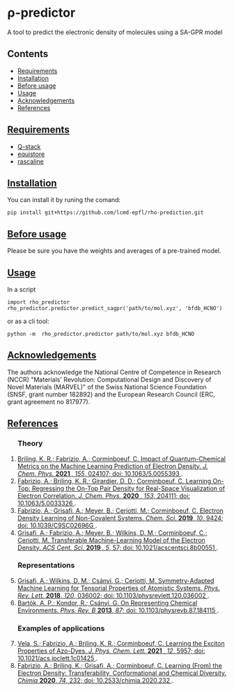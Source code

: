 # ρ-predictor

A tool to predict the electronic density of molecules using a SA-GPR model

## Contents
* [Requirements](#requirements)
* [Installation](#installation)
* [Before usage](#beforeUsage)
* [Usage](#usage)
* [Acknowledgements](#acknowledgements)
* [References](#references)


## [Requirements](#requirements)

- [Q-stack](https://github.com/m-stack-org/Q-stack)
- [equistore](https://github.com/m-stack-org/equistore)
- [rascaline](https://github.com/m-stack-org/rascaline)

## [Installation](#installation)

You can install it by runing the comand:

```
pip install git+https://github.com/lcmd-epfl/rho-prediction.git
```
## [Before usage](#beforeUsage)

Please be sure you have the weights and averages of a pre-trained model.  

## [Usage](#usage)
In a script
```
import rho_predictor
rho_predictor.predictor.predict_sagpr('path/to/mol.xyz', 'bfdb_HCNO')
```
or as a cli tool:
```
python -m  rho_predictor.predictor path/to/mol.xyz bfdb_HCNO
```

## [Acknowledgements](#acknowledgements)

The authors acknowledge the National Centre of Competence in Research (NCCR) "Materials' Revolution: Computational Design 
and Discovery of Novel Materials (MARVEL)" of the Swiss National Science Foundation (SNSF, grant number 182892) and the 
European Research Council (ERC, grant agreement no 817977). 

## [References](#references)

<ol>

### Theory

<li>
<a href='https://doi.org/10.1063/5.0055393' target="_blank" rel="noopener noreferrer">                                        
Briling, K. R.; Fabrizio, A.; Corminboeuf, C. Impact of Quantum-Chemical Metrics                                              
on the Machine Learning Prediction of Electron Density. <i> J. Chem. Phys.                                                    
</i> <b> 2021 </b>, <i>155</i>, 024107;                                                                                       
doi: 10.1063/5.0055393                                                                                                        
</a>.                                  
</li>

<li>
<a href='https://doi.org/10.1063/5.0033326' target="_blank" rel="noopener noreferrer">                                        
Fabrizio, A.; Briling, K. R.; Girardier, D. D.; Corminboeuf, C.  Learning                                                     
On-Top: Regressing the On-Top Pair Density for Real-Space Visualization of                                                    
Electron Correlation. <i> J. Chem. Phys. </i> <b> 2020 </b>,                                                                  
<i>153</i>, 204111;                                                                                                           
doi: 10.1063/5.0033326                                                                                                        
</a>.                                                                                                                         
</li>
                                                                                                                              
<li>
<a href='https://doi.org/10.1039/C9SC02696G' target="_blank" rel="noopener noreferrer">                                       
Fabrizio, A.; Grisafi, A.; Meyer, B.; Ceriotti, M.; Corminboeuf, C. Electron                                                  
Density Learning of Non-Covalent Systems. <i>Chem. Sci.</i>  <b>2019</b>,                                                     
<i>10</i>, 9424;                                                                                                              
doi: 10.1039/C9SC02696G                                                                                                       
</a>.                                                                                                                         
</li>
                                                                                                                              
                                                                                                                              
<li>
<a href='https://doi.org/10.1021/acscentsci.8b00551' target="_blank" rel="noopener noreferrer">                               
Grisafi, A.; Fabrizio, A.; Meyer, B.; Wilkins, D. M.; Corminboeuf, C.; Ceriotti,                                              
M. Transferable Machine-Learning Model of the Electron Density. <i>ACS Cent. Sci.</i> <b> 2019 </b>, <i>5</i>, 57;            
doi: 10.1021/acscentsci.8b00551                                                                                               
</a>.                                                                                                                         
</li>

### Representations

<li>                                                                                                                          
<a href="https://doi.org/10.1103/physrevlett.120.036002">                                                                     
Grisafi, A.; Wilkins, D. M.; Csányi, G.; Ceriotti, M. Symmetry-Adapted                                                        
Machine Learning for Tensorial Properties of Atomistic Systems.<i> Phys. Rev. Lett. </i> <b>2018</b>, <i>120</i>, 036002;     
doi: 10.1103/physrevlett.120.036002                                                                                           
</a>.                                                                                                                         
</li>                                                                                                                         
                                                                                                                              
<li>                                                                                                                          
<a href="https://doi.org/10.1103/physrevb.87.184115">                                                                         
Bartók, A. P.; Kondor, R.; Csányi, G. On Representing Chemical Environments.                                                  
<i>Phys. Rev. B</i> <b>2013</b>, <i>87</i>;                                                                                   
doi: 10.1103/physrevb.87.184115                                                                                               
</a>.                                                                                                                         
</li>                                      

### Examples of applications

<li>                                                                                                                          
<a href='https://doi.org/10.1021/acs.jpclett.1c01425' target="_blank" rel="noopener noreferrer">                              
Vela, S.; Fabrizio, A.; Briling, K. R.; Corminboeuf, C. Learning the Exciton                                                  
Properties of Azo-Dyes. <i>J. Phys. Chem. Lett.</i> <b>                                                                       
2021 </b>, <i>12</i>, 5957;                                                                                                   
doi: 10.1021/acs.jpclett.1c01425                                                                                              
</a>.                                                                                                                         
</li>                                                                                                                         
                                                                                                                              
<li>                                                                                                                          
<a href='https://doi.org/10.2533/chimia.2020.232' target="_blank" rel="noopener noreferrer">                                  
Fabrizio, A.; Briling, K.; Grisafi, A.; Corminboeuf, C. Learning (From) the                                                   
Electron Density: Transferability, Conformational and Chemical Diversity.                                                     
<i>Chimia</i> <b> 2020</b>, <i>74</i>, 232;                                                                                   
doi: 10.2533/chimia.2020.232                                                                                                  
</a>.                                                                                                                         
</li>                                       
</ol>
